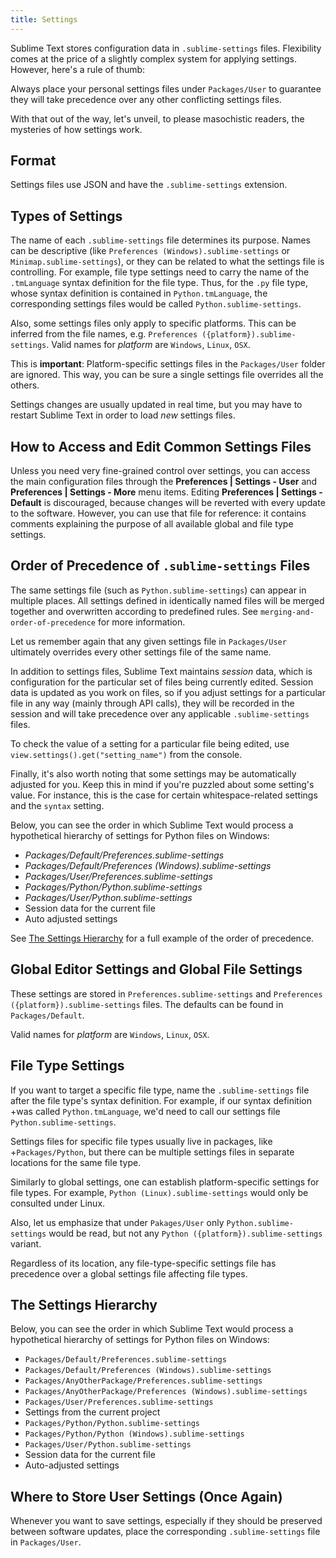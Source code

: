 ```yaml
---
title: Settings
---
```


Sublime Text stores configuration data in `.sublime-settings` files.
Flexibility comes at the price of a slightly complex system for applying
settings. However, here's a rule of thumb:

Always place your personal settings files under `Packages/User` to
guarantee they will take precedence over any other conflicting settings
files.

With that out of the way, let's unveil, to please masochistic readers,
the mysteries of how settings work.


## Format

Settings files use JSON and have the `.sublime-settings` extension.


## Types of Settings

The name of each `.sublime-settings` file determines its purpose. Names
can be descriptive (like `Preferences (Windows).sublime-settings` or
`Minimap.sublime-settings`), or they can be related to what the settings
file is controlling. For example, file type settings need to carry the
name of the `.tmLanguage` syntax definition for the file type. Thus, for
the `.py` file type, whose syntax definition is contained in
`Python.tmLanguage`, the corresponding settings files would be called
`Python.sublime-settings`.

<!-- XXX does this also work for custom .sublime-settings files? -->

Also, some settings files only apply to specific platforms. This can be
inferred from the file names, e.g. `Preferences
({platform}).sublime-settings`. Valid names for *platform* are
`Windows`, `Linux`, `OSX`.

This is **important**: Platform-specific settings files in the
`Packages/User` folder are ignored. This way, you can be sure a single
settings file overrides all the others.

Settings changes are usually updated in real time, but you may have to
restart Sublime Text in order to load *new* settings files.


## How to Access and Edit Common Settings Files

Unless you need very fine-grained control over settings, you can access
the main configuration files through the **Preferences | Settings -
User** and **Preferences | Settings - More** menu items. Editing
**Preferences | Settings - Default** is discouraged, because changes
will be reverted with every update to the software. However, you can use
that file for reference: it contains comments explaining the purpose of
all available global and file type settings.


## Order of Precedence of `.sublime-settings` Files

The same settings file (such as `Python.sublime-settings`) can appear in
multiple places. All settings defined in identically named files will be
merged together and overwritten according to predefined rules. See
`merging-and-order-of-precedence` for more information.

Let us remember again that any given settings file in `Packages/User`
ultimately overrides every other settings file of the same name.

In addition to settings files, Sublime Text maintains *session* data, which is
configuration for the particular set of files being currently edited. Session
data is updated as you work on files, so if you adjust settings for a particular
file in any way (mainly through API calls), they will be recorded in the session
and will take precedence over any applicable `.sublime-settings` files.

To check the value of a setting for a particular file being edited, use
`view.settings().get("setting_name")` from the console.

Finally, it's also worth noting that some settings may be automatically
adjusted for you. Keep this in mind if you're puzzled about some
setting's value. For instance, this is the case for certain
whitespace-related settings and the `syntax` setting.

Below, you can see the order in which Sublime Text would process a
hypothetical hierarchy of settings for Python files on Windows:

- *Packages/Default/Preferences.sublime-settings*
- *Packages/Default/Preferences (Windows).sublime-settings*
- *Packages/User/Preferences.sublime-settings*
- *Packages/Python/Python.sublime-settings*
- *Packages/User/Python.sublime-settings*
- Session data for the current file
- Auto adjusted settings

See [The Settings Hierarchy](#the-settings-hierarchy) for a full example of the order of
precedence.


## Global Editor Settings and Global File Settings

These settings are stored in `Preferences.sublime-settings` and
`Preferences ({platform}).sublime-settings` files. The defaults can be
found in `Packages/Default`.

Valid names for *platform* are `Windows`, `Linux`, `OSX`.


## File Type Settings

If you want to target a specific file type, name the `.sublime-settings`
file after the file type's syntax definition. For example, if our syntax
definition +was called `Python.tmLanguage`, we'd need to call our
settings file `Python.sublime-settings`.

<!-- XXX does the tmLanguage's "name" key have any effect on this? -->

Settings files for specific file types usually live in packages, like
+`Packages/Python`, but there can be multiple settings files in separate
locations for the same file type.

Similarly to global settings, one can establish platform-specific
settings for file types. For example, `Python (Linux).sublime-settings`
would only be consulted under Linux.

Also, let us emphasize that under `Pakages/User` only
`Python.sublime-settings` would be read, but not any `Python
({platform}).sublime-settings` variant.

Regardless of its location, any file-type-specific settings file has
precedence over a global settings file affecting file types.


## The Settings Hierarchy

Below, you can see the order in which Sublime Text would process a
hypothetical hierarchy of settings for Python files on Windows:

- `Packages/Default/Preferences.sublime-settings`
- `Packages/Default/Preferences (Windows).sublime-settings`
- `Packages/AnyOtherPackage/Preferences.sublime-settings`
- `Packages/AnyOtherPackage/Preferences (Windows).sublime-settings`
- `Packages/User/Preferences.sublime-settings`
- Settings from the current project
- `Packages/Python/Python.sublime-settings`
- `Packages/Python/Python (Windows).sublime-settings`
- `Packages/User/Python.sublime-settings`
- Session data for the current file
- Auto-adjusted settings


## Where to Store User Settings (Once Again)

Whenever you want to save settings, especially if they should be
preserved between software updates, place the corresponding
`.sublime-settings` file in `Packages/User`.
